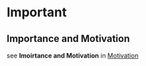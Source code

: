 # Important

## Importance and Motivation

see __Imoirtance and Motivation__ in [Motivation](../Motivation/README.md)
